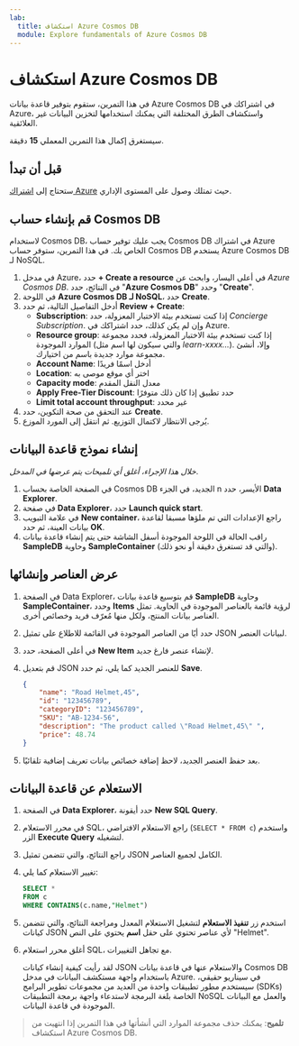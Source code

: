 ```yaml
---
lab:
  title: استكشاف Azure Cosmos DB
  module: Explore fundamentals of Azure Cosmos DB
---
```

# استكشاف Azure Cosmos DB

في هذا التمرين، ستقوم بتوفير قاعدة بيانات Azure Cosmos DB في اشتراكك في Azure، واستكشاف الطرق المختلفة التي يمكنك استخدامها لتخزين البيانات غير العلائقية.

سيستغرق إكمال هذا التمرين المعملي **15** دقيقة.

## قبل أن تبدأ

ستحتاج إلى [اشتراك Azure](https://azure.microsoft.com/free) حيث تمتلك وصول على المستوى الإداري.

## قم بإنشاء حساب Cosmos DB

لاستخدام Cosmos DB، يجب عليك توفير حساب Cosmos DB في اشتراك Azure الخاص بك. في هذا التمرين، ستوفر حساب Cosmos DB يستخدم Azure Cosmos DB لـ NoSQL.

1. في مدخل Azure، حدد **+ Create a resource** في أعلى اليسار، وابحث عن *Azure Cosmos DB*.  في النتائج، حدد "**Azure Cosmos DB**" وحدد "**Create**".
1. في اللوحة **Azure Cosmos DB لـ NoSQL**، حدد **Create**.
1. أدخل التفاصيل التالية، ثم حدد **Review + Create**:
    - **Subscription**: إذا كنت تستخدم بيئة الاختبار المعزولة، حدد *Concierge Subscription*. وإن لم يكن كذلك، حدد اشتراكك في Azure.
    - **Resource group**: إذا كنت تستخدم بيئة الاختبار المعزولة، فحدد مجموعة الموارد الموجودة (والتي سيكون لها اسم مثل *learn-xxxx...*). وإلا، أنشئ مجموعة موارد جديدة باسم من اختيارك.
    - **Account Name**: أدخل اسمًا فريدًا
    - **Location**: اختر أي موقع موصى به
    - **Capacity mode**: معدل النقل المقدم
    - **Apply Free-Tier Discount**: حدد تطبيق إذا كان ذلك متوفرًا
    - **Limit total account throughput**: غير محدد
1. عند التحقق من صحة التكوين، حدد **Create**.
1. يُرجى الانتظار لاكتمال التوزيع. ثم انتقل إلى المورد الموزع.

## إنشاء نموذج قاعدة البيانات

*خلال هذا الإجراء، أغلق أي تلميحات يتم عرضها في المدخل*.

1. في الصفحة الخاصة بحساب Cosmos DB الجديد، في الجزء n الأيسر، حدد **Data Explorer**.
1. في صفحة **Data Explorer**، حدد **Launch quick start**.
1. في علامة التبويب **New container**، راجع الإعدادات التي تم ملؤها مسبقا لقاعدة بيانات العينة، ثم حدد **OK**.
1. راقب الحالة في اللوحة الموجودة أسفل الشاشة حتى يتم إنشاء قاعدة بيانات **SampleDB** وحاوية **SampleContainer** (والتي قد تستغرق دقيقة أو نحو ذلك).

## عرض العناصر وإنشائها

1. في الصفحة Data Explorer، قم بتوسيع قاعدة بيانات **SampleDB** وحاوية **SampleContainer**، وحدد **Items** لرؤية قائمة بالعناصر الموجودة في الحاوية. تمثل العناصر بيانات المنتج، ولكل منها مُعرّف فريد وخصائص أخرى.
1. حدد أيًا من العناصر الموجودة في القائمة للاطلاع على تمثيل JSON لبيانات العنصر.
1. في أعلى الصفحة، حدد **New Item** لإنشاء عنصر فارغ جديد.
1. قم بتعديل JSON للعنصر الجديد كما يلي، ثم حدد **Save**.

    ```json
    {
        "name": "Road Helmet,45",
        "id": "123456789",
        "categoryID": "123456789",
        "SKU": "AB-1234-56",
        "description": "The product called \"Road Helmet,45\" ",
        "price": 48.74
    }
    ```

1. بعد حفظ العنصر الجديد، لاحظ إضافة خصائص بيانات تعريف إضافية تلقائيًا.

## الاستعلام عن قاعدة البيانات

1. في الصفحة **Data Explorer**، حدد أيقونة **New SQL Query**.
1. في محرر الاستعلام SQL، راجع الاستعلام الافتراضي (`SELECT * FROM c`) واستخدم الزر **Execute Query** لتشغيله.
1. راجع النتائج، والتي تتضمن تمثيل JSON الكامل لجميع العناصر.
1. تغيير الاستعلام كما يلي:

    ```sql
    SELECT *
    FROM c
    WHERE CONTAINS(c.name,"Helmet")
    ```

1. استخدم زر **تنفيذ الاستعلام** لتشغيل الاستعلام المعدل ومراجعة النتائج، والتي تتضمن كيانات JSON لأي عناصر تحتوي على حقل **اسم** يحتوي على النص "Helmet".
1. أغلق محرر استعلام SQL، مع تجاهل التغييرات.

    لقد رأيت كيفية إنشاء كيانات JSON والاستعلام عنها في قاعدة بيانات Cosmos DB باستخدام واجهة مستكشف البيانات في مدخل Azure. في سيناريو حقيقي، سيستخدم مطور تطبيقات واحدة من العديد من مجموعات تطوير البرامج (SDKs) الخاصة بلغة البرمجة لاستدعاء واجهة برمجة التطبيقات NoSQL والعمل مع البيانات الموجودة في قاعدة البيانات.

> **تلميح**: يمكنك حذف مجموعة الموارد التي أنشأتها في هذا التمرين إذا انتهيت من استكشاف Azure Cosmos DB.
